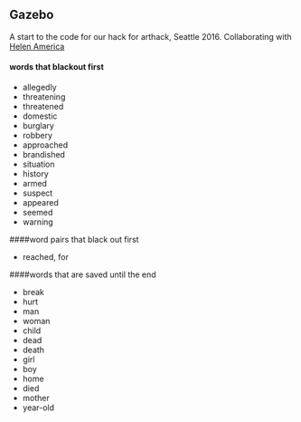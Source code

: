 ## Gazebo
A start to the code for our hack for arthack, Seattle 2016.
Collaborating with [Helen America](http://www.strawberryghost.com/)

#### words that blackout first
* allegedly
* threatening
* threatened
* domestic
* burglary
* robbery
* approached
* brandished
* situation
* history
* armed
* suspect
* appeared
* seemed
* warning

####word pairs that black out first
* reached, for

####words that are saved until the end
* break
* hurt
* man
* woman
* child
* dead
* death
* girl
* boy
* home
* died
* mother
* year-old
